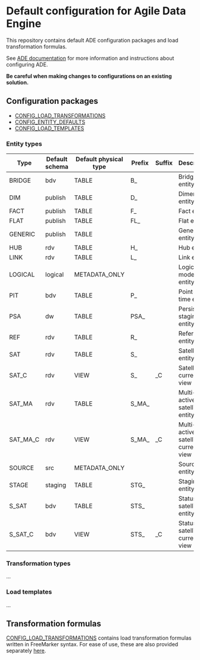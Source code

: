 # Default configuration for Agile Data Engine

This repository contains default ADE configuration packages and load transformation formulas.

See [ADE documentation](https://docs.agiledataengine.com/docs/configuring-ade) for more information and instructions about configuring ADE.

**Be careful when making changes to configurations on an existing solution.**

## Configuration packages

- [CONFIG_LOAD_TRANSFORMATIONS](config_packages/config_load_transformations.json)
- [CONFIG_ENTITY_DEFAULTS](config_packages/config_entity_defaults.json)
- [CONFIG_LOAD_TEMPLATES](config_packages/config_load_templates.json)

### Entity types

| Type | Default schema | Default physical type | Prefix | Suffix | Description |
| -- | --- | --- | --- | ---| ---|
| BRIDGE | bdv | TABLE | B_ | | Bridge entity |
| DIM | publish | TABLE | D_ | | Dimension entity |
| FACT | publish | TABLE | F_ | | Fact entity |
| FLAT | publish | TABLE | FL_ | | Flat entity |
| GENERIC | publish | TABLE | | | Generic entity |
| HUB | rdv | TABLE | H_ | | Hub entity |
| LINK | rdv | TABLE | L_ | | Link entity |
| LOGICAL | logical | METADATA_ONLY | | | Logical model entity |
| PIT | bdv | TABLE | P_ | | Point-in-time entity |
| PSA | dw | TABLE | PSA_ | | Persistent staging entity |
| REF | rdv | TABLE | R_ | | Reference entity |
| SAT | rdv | TABLE | S_ | | Satellite entity |
| SAT_C | rdv | VIEW | S_ | _C | Satellite current view |
| SAT_MA | rdv | TABLE | S_MA_ | | Multi-active satellite entity |
| SAT_MA_C | rdv | VIEW | S_MA_ | _C | Multi-active satellite current view |
| SOURCE | src | METADATA_ONLY | | | Source entity |
| STAGE | staging | TABLE | STG_ | | Staging entity |
| S_SAT | bdv | TABLE | STS_ | | Status satellite entity |
| S_SAT_C | bdv | VIEW | STS_ | _C | Status satellite current view |


### Transformation types
...

### Load templates
...

## Transformation formulas
[CONFIG_LOAD_TRANSFORMATIONS](config_packages/config_load_transformations.json) contains load transformation formulas written in FreeMarker syntax. For ease of use, these are also provided separately [here](transformation_formulas/).